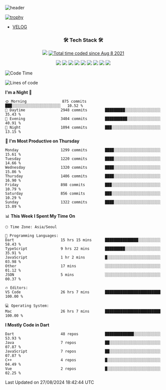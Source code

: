 <!--
**Ohgyuchan/Ohgyuchan** is a ✨ _special_ ✨ repository because its `README.md` (this file) appears on your GitHub profile.

Here are some ideas to get you started:

- 🔭 I’m currently working on ...
- 🌱 I’m currently learning ...
- 👯 I’m looking to collaborate on ...
- 🤔 I’m looking for help with ...
- 💬 Ask me about ...
- 📫 How to reach me: ...
- 😄 Pronouns: ...
- ⚡ Fun fact: ...
-->
![header](https://capsule-render.vercel.app/api?type=soft&color=auto&height=150&section=header&text=Ohgyuchan&fontSize=80&animation=twinkling)

[![trophy](https://github-profile-trophy.vercel.app/?username=Ohgyuchan&column=-1)](https://github.com/ryo-ma/github-profile-trophy)

<!-- ### Hi there 👋 -->
  * [VELOG](https://velog.io/@terman)



<h3 align="center"><b>🛠 Tech Stack 🛠</b></h3>

<p align="center">
<a href="https://hits.seeyoufarm.com"><img src="https://hits.seeyoufarm.com/api/count/incr/badge.svg?url=https%3A%2F%2Fgithub.com%2FOhgyuchan&count_bg=%2379C83D&title_bg=%23555555&icon=&icon_color=%23E7E7E7&title=visitors+%F0%9F%99%8C&edge_flat=false"/></a> <a href="https://wakatime.com/@9d35e6a9-2400-4e9b-b741-9597e6de1373"><img src="https://wakatime.com/badge/user/9d35e6a9-2400-4e9b-b741-9597e6de1373.svg" alt="Total time coded since Aug 8 2021" /></a></p>


<p align="center">
<img src="https://img.shields.io/badge/HTML5-E34F26?style=flat-square&logo=HTML5&logoColor=white"/></a>
<img src="https://img.shields.io/badge/CSS3-1572B6?style=flat-square&logo=CSS3&logoColor=white"/></a>
<img src="https://img.shields.io/badge/JavaScript-F7DF1E?style=flat-square&logo=JavaScript&logoColor=white"/></a>
<!-- <img src="https://img.shields.io/badge/Node.js-339933?style=flat-square&logo=Node.js&logoColor=white"/></a> &nbsp -->
<img src="https://img.shields.io/badge/Android-3DDC84?style=flat-square&logo=Android&logoColor=white"/></a> 
<img src="https://img.shields.io/badge/Flutter-02569B?style=flat-square&logo=Flutter&logoColor=white"></a> 
<img src="https://img.shields.io/badge/Dart-0175C2?style=flat-square&logo=Dart&logoColor=white"></a> 
<!-- <img src="https://img.shields.io/badge/R-0175C2?style=flat-square&logo=R&logoColor=white"></a> &nbsp -->
<!-- <img src="https://img.shields.io/badge/MongoDB-47A248?style=flat-square&logo=MongoDB&logoColor=white"/></a> &nbsp -->
<!-- <img src="https://img.shields.io/badge/MySQL-4479A1?style=flat-square&logo=MySQL&logoColor=white"/></a> &nbsp -->
<img src="https://img.shields.io/badge/c++-00599C?style=flat-square&logo=c%2B%2B&logoColor=white"/></a> 
<img src="https://img.shields.io/badge/python-0175C2?style=flat-square&logo=python&logoColor=white"></a> 
<img src="https://img.shields.io/badge/github-181717?style=flat-square&logo=github&logoColor=white"></a> 
<!-- <img src="https://img.shields.io/badge/unity-FCC624?style=flat-square&logo=unity&logoColor=black"></a>  -->
<!-- <img src="https://img.shields.io/badge/Amazon AWS-232F3E?style=flat-square&logo=Amazon%20AWS&logoColor=white"/></a> &nbsp -->
</p></b>

<!-- <h3 align="center"><b>⚡️ Stats ⚡️</b></h3> -->

<!-- ![Terman's GitHub stats](https://github-readme-stats.vercel.app/api?username=Ohgyuchan&count_private=true&show_icons=true&theme=buefy) -->
  
<!--START_SECTION:waka-->
![Code Time](http://img.shields.io/badge/Code%20Time-2%2C095%20hrs%2058%20mins-blue)

![Lines of code](https://img.shields.io/badge/From%20Hello%20World%20I%27ve%20Written-30.1%20million%20lines%20of%20code-blue)

**I'm a Night 🦉** 

```text
🌞 Morning                875 commits         ███░░░░░░░░░░░░░░░░░░░░░░   10.52 % 
🌆 Daytime                2948 commits        █████████░░░░░░░░░░░░░░░░   35.43 % 
🌃 Evening                3404 commits        ██████████░░░░░░░░░░░░░░░   40.91 % 
🌙 Night                  1094 commits        ███░░░░░░░░░░░░░░░░░░░░░░   13.15 % 
```
📅 **I'm Most Productive on Thursday** 

```text
Monday                   1299 commits        ████░░░░░░░░░░░░░░░░░░░░░   15.61 % 
Tuesday                  1220 commits        ████░░░░░░░░░░░░░░░░░░░░░   14.66 % 
Wednesday                1320 commits        ████░░░░░░░░░░░░░░░░░░░░░   15.86 % 
Thursday                 1406 commits        ████░░░░░░░░░░░░░░░░░░░░░   16.90 % 
Friday                   898 commits         ███░░░░░░░░░░░░░░░░░░░░░░   10.79 % 
Saturday                 856 commits         ███░░░░░░░░░░░░░░░░░░░░░░   10.29 % 
Sunday                   1322 commits        ████░░░░░░░░░░░░░░░░░░░░░   15.89 % 
```


📊 **This Week I Spent My Time On** 

```text
🕑︎ Time Zone: Asia/Seoul

💬 Programming Languages: 
Dart                     15 hrs 15 mins      ███████████████░░░░░░░░░░   58.43 % 
TypeScript               9 hrs 22 mins       █████████░░░░░░░░░░░░░░░░   35.91 % 
JavaScript               1 hr 2 mins         █░░░░░░░░░░░░░░░░░░░░░░░░   03.98 % 
Other                    17 mins             ░░░░░░░░░░░░░░░░░░░░░░░░░   01.12 % 
JSON                     5 mins              ░░░░░░░░░░░░░░░░░░░░░░░░░   00.37 % 

🔥 Editors: 
VS Code                  26 hrs 7 mins       █████████████████████████   100.00 % 

💻 Operating System: 
Mac                      26 hrs 7 mins       █████████████████████████   100.00 % 
```

**I Mostly Code in Dart** 

```text
Dart                     48 repos            █████████████░░░░░░░░░░░░   53.93 % 
Java                     7 repos             ██░░░░░░░░░░░░░░░░░░░░░░░   07.87 % 
JavaScript               7 repos             ██░░░░░░░░░░░░░░░░░░░░░░░   07.87 % 
C++                      4 repos             █░░░░░░░░░░░░░░░░░░░░░░░░   04.49 % 
Vue                      2 repos             █░░░░░░░░░░░░░░░░░░░░░░░░   02.25 % 
```




 Last Updated on 27/08/2024 18:42:44 UTC
<!--END_SECTION:waka-->
